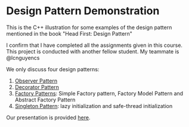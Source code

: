 # Design Pattern Demonstration

This is the C++ illustration for some examples of the design pattern mentioned in the book "Head First: Design Pattern"

I confirm that I have completed all the assignments given in this course. This project is conducted with another fellow student. My teammate is @lcnguyencs

We only discuss four design patterns:
1. [Observer Pattern](https://tome.app/lcnguyencs/observing-the-unseen-a-journey-through-the-observer-design-pattern-clgw4g8wu0eyo1z3zhk0oaztt)
2. [Decorator Pattern](https://tome.app/lcnguyencs/dress-up-your-code-the-decorator-design-pattern-clgwdqzgj148c6j43fl0gk6s1)
3. [Factory Patterns](https://tome.app/burning-photos/building-better-objects-the-power-of-the-factory-pattern-clgxhxiwi09y8bt41lwgup69u): Simple Factory pattern, Factory Model Pattern and Abstract Factory Pattern
4. [Singleton Pattern](https://tome.app/dxd2057/singletons-unleashed-one-thread-vs-many-threads-clgxj6i2i09rt8a431ddhkwxi): lazy initialization and safe-thread initialization

Our presentation is provided [here](https://youtube.com/playlist?list=PLFSj4svKb0xUi5DlRrSAtmlF6eeUqXY2P).
